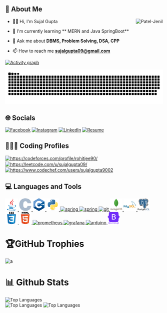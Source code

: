 ## 💫 About Me

<img align="right" src="https://visitcount.itsvg.in/api?id=Patel-Jenil&label=Profile%20views&color=1&icon=5&pretty=true" alt="Patel-Jenil" />

- 👋🏻 Hi, I'm Sujal Gupta

- 🌱 I'm currently learning ** MERN and Java SpringBoot**

- 💬 Ask me about **DBMS, Problem Solving, DSA, CPP**

- 📫 How to reach me **sujalgupta09@gmail.com**

[![Activity graph](http://github-profile-summary-cards.vercel.app/api/cards/profile-details?username=Patel-Jenil&theme=transparent)](https://github.com/Patel-Jenil/)

[![Snake](https://github.com/Patel-Jenil/Patel-Jenil/blob/output/github-contribution-grid-snake-dark.svg?palette=github-dark)](https://github.com/Patel-Jenil/)

## 🌐 Socials

[![Facebook](https://img.shields.io/badge/Facebook-%231877F2.svg?logo=Facebook&logoColor=white)](https://www.facebook.com/sujal.gupta.169/) [![Instagram](https://img.shields.io/badge/Instagram-%23E4405F.svg?logo=Instagram&logoColor=white)](https://www.instagram.com/sujalgupt09/) [![LinkedIn](https://img.shields.io/badge/LinkedIn-%230077B5.svg?logo=linkedin&logoColor=white)](https://www.linkedin.com/in/sujal-2009dtu/) [![Resume](https://img.shields.io/badge/Resume-8A2BE2?logo=readdotcv&logoColor=white)](https://drive.google.com/file/d/1JFcNRDk6rcXeoORdBDNRvHHj9N7uFWqz/view?usp=drive_link)

## 👨🏻‍💻 Coding Profiles

<p align="left">
<a href="https://codeforces.com/profile/rohitjee90/" target="blank"><img align="center" src="https://raw.githubusercontent.com/rahuldkjain/github-profile-readme-generator/master/src/images/icons/Social/codeforces.svg" alt="https://codeforces.com/profile/rohitjee90/" height="35" width="30" /></a>
<a href="https://leetcode.com/u/sujalgupta09/" target="blank"><img align="center" src="https://raw.githubusercontent.com/rahuldkjain/github-profile-readme-generator/master/src/images/icons/Social/leet-code.svg" alt="https://leetcode.com/u/sujalgupta09/" height="30" width="35" /></a>
<a href="https://www.codechef.com/users/sujalgupta9002" target="blank"><img align="center" src="https://avatars.githubusercontent.com/u/72144733?s=200&v=4" alt="https://www.codechef.com/users/sujalgupta9002" height="30" width="35"/></a>
</p>

## 💻 Languages and Tools

<p align="left"> <a href="https://www.java.com" target="_blank" rel="noreferrer"> <img src="https://raw.githubusercontent.com/devicons/devicon/master/icons/java/java-original.svg" alt="java" width="40" height="40"/> </a> <a href="https://www.cprogramming.com/" target="_blank" rel="noreferrer"> <img src="https://raw.githubusercontent.com/devicons/devicon/master/icons/c/c-original.svg" alt="c" width="40" height="40"/> </a> <a href="https://www.w3schools.com/cpp/" target="_blank" rel="noreferrer"> <img src="https://raw.githubusercontent.com/devicons/devicon/master/icons/cplusplus/cplusplus-original.svg" alt="cplusplus" width="40" height="40"/> </a> <a href="https://www.python.org" target="_blank" rel="noreferrer"> <img src="https://raw.githubusercontent.com/devicons/devicon/master/icons/python/python-original.svg" alt="python" width="40" height="40"/> </a> <a href="https://spring.io/" target="_blank" rel="noreferrer"> <img src="https://www.vectorlogo.zone/logos/springio/springio-icon.svg" alt="spring" width="40" height="40"/> </a> <a href="https://www.djangoproject.com/" target="_blank" rel="noreferrer"> <img src="https://avatars.githubusercontent.com/u/27804?s=200&v=4" alt="spring" width="40" height="40"/> </a> <a href="https://git-scm.com/" target="_blank" rel="noreferrer"> <img src="https://www.vectorlogo.zone/logos/git-scm/git-scm-icon.svg" alt="git" width="40" height="40"/> </a> <a href="https://www.mongodb.com/" target="_blank" rel="noreferrer"> <img src="https://raw.githubusercontent.com/devicons/devicon/master/icons/mongodb/mongodb-original-wordmark.svg" alt="mongodb" width="40" height="40"/> </a> <a href="https://www.mysql.com/" target="_blank" rel="noreferrer"> <img src="https://raw.githubusercontent.com/devicons/devicon/master/icons/mysql/mysql-original-wordmark.svg" alt="mysql" width="40" height="40"/> </a> <a href="https://www.postgresql.org" target="_blank" rel="noreferrer"> <img src="https://raw.githubusercontent.com/devicons/devicon/master/icons/postgresql/postgresql-original-wordmark.svg" alt="postgresql" width="40" height="40"/> </a> <a href="https://www.w3schools.com/css/" target="_blank" rel="noreferrer"> <img src="https://raw.githubusercontent.com/devicons/devicon/master/icons/css3/css3-original-wordmark.svg" alt="css3" width="40" height="40"/> </a> <a href="https://www.w3.org/html/" target="_blank" rel="noreferrer"> <img src="https://raw.githubusercontent.com/devicons/devicon/master/icons/html5/html5-original-wordmark.svg" alt="html5" width="40" height="40"/> </a> <a href="https://prometheus.io/" target="_blank" rel="noreferrer"> <img src="https://avatars.githubusercontent.com/u/3380462?s=200&v=4" alt="prometheus" width="40" height="40"/> </a> <a href="https://grafana.com/" target="_blank" rel="noreferrer"> <img src="https://avatars.githubusercontent.com/u/7195757?s=200&v=4" alt="grafana" width="40" height="40"/> </a> <a href="https://www.arduino.cc/" target="_blank" rel="noreferrer"> <img src="https://cdn.worldvectorlogo.com/logos/arduino-1.svg" alt="arduino" width="40" height="40"/> </a> <a href="https://getbootstrap.com" target="_blank" rel="noreferrer"> <img src="https://raw.githubusercontent.com/devicons/devicon/master/icons/bootstrap/bootstrap-plain-wordmark.svg" alt="bootstrap" width="40" height="40"/> </a> </p>

# 🏆GitHub Trophies

![a](https://github-profile-trophy.vercel.app/?username=Patel-Jenil&theme=radical&no-frame=false&no-bg=false&margin-w=4)

# 📊 Github Stats

![Top Languages](https://github-readme-stats.vercel.app/api/top-langs?username=Patel-Jenil&show_icons=true&locale=en&layout=compact&theme=tokyonight)      
![Top Languages](https://github-readme-stats.vercel.app/api?username=Patel-Jenil&show_icons=true&locale=en&theme=tokyonight) 
![Top Languages](https://github-readme-streak-stats.herokuapp.com/?user=Patel-Jenil&show_icons=true&locale=en&theme=tokyonight)
